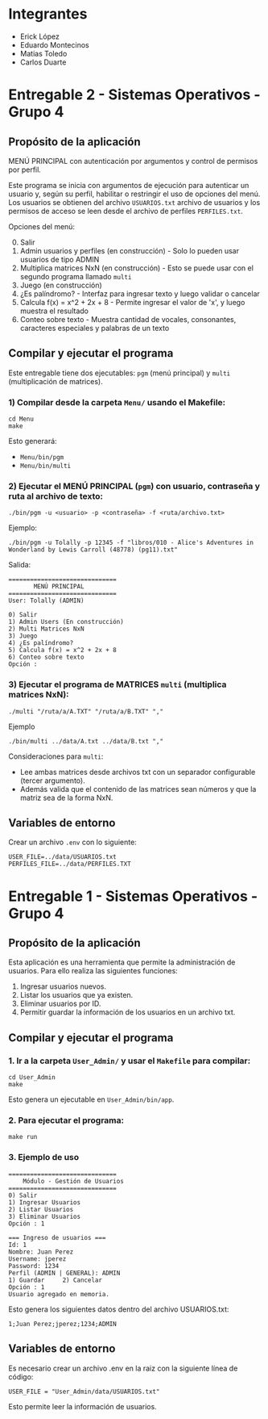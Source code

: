 # Integrantes
- Erick López
- Eduardo Montecinos
- Matias Toledo
- Carlos Duarte

# Entregable 2 - Sistemas Operativos - Grupo 4
## Propósito de la aplicación
MENÚ PRINCIPAL con autenticación por argumentos y control de permisos por perfil.

Este programa se inicia con argumentos de ejecución para autenticar un usuario y, según su perfil, habilitar o restringir el uso de opciones del menú. Los usuarios se obtienen del archivo `USUARIOS.txt` archivo de usuarios y los permisos de acceso se leen desde el archivo de perfiles `PERFILES.txt`.

Opciones del menú:

0) Salir
1) Admin usuarios y perfiles (en construcción) - Solo lo pueden usar usuarios de tipo ADMIN
2) Multiplica matrices NxN (en construcción) - Esto se puede usar con el segundo programa llamado `multi`
3) Juego (en construcción)
4) ¿Es palíndromo? - Interfaz para ingresar texto y luego validar o cancelar
5) Calcula f(x) = x^2 + 2x + 8 - Permite ingresar el valor de 'x', y luego muestra el resultado
6) Conteo sobre texto - Muestra cantidad de vocales, consonantes, caracteres especiales y palabras de un texto

## Compilar y ejecutar el programa
Este entregable tiene dos ejecutables: `pgm` (menú principal) y `multi` (multiplicación de matrices).

### 1) Compilar desde la carpeta `Menu/` usando el Makefile:
```
cd Menu
make
```
Esto generará:
- `Menu/bin/pgm`
- `Menu/bin/multi`

### 2) Ejecutar el MENÚ PRINCIPAL (`pgm`) con usuario, contraseña y ruta al archivo de texto:
```
./bin/pgm -u <usuario> -p <contraseña> -f <ruta/archivo.txt>
```

Ejemplo:
```
./bin/pgm -u Tolally -p 12345 -f "libros/010 - Alice's Adventures in Wonderland by Lewis Carroll (48778) (pg11).txt"
```

Salida:
```
==============================
       MENÚ PRINCIPAL
==============================
User: Tolally (ADMIN)

0) Salir
1) Admin Users (En construcción)
2) Multi Matrices NxN
3) Juego
4) ¿Es palíndromo?
5) Calcula f(x) = x^2 + 2x + 8
6) Conteo sobre texto
Opción : 
```

### 3) Ejecutar el programa de MATRICES `multi` (multiplica matrices NxN):
```
./multi "/ruta/a/A.TXT" "/ruta/a/B.TXT" ","
```
Ejemplo
```
./bin/multi ../data/A.txt ../data/B.txt ","
```
Consideraciones para `multi`:
- Lee ambas matrices desde archivos txt con un separador configurable (tercer argumento).
- Además valida que el contenido de las matrices sean números y que la matriz sea de la forma NxN.

## Variables de entorno
Crear un archivo `.env` con lo siguiente:
```
USER_FILE=../data/USUARIOS.txt
PERFILES_FILE=../data/PERFILES.TXT
```


# Entregable 1 - Sistemas Operativos - Grupo 4
## Propósito de la aplicación
Esta aplicación es una herramienta que permite la administración de usuarios. Para ello realiza las siguientes funciones:
1. Ingresar usuarios nuevos.
2. Listar los usuarios que ya existen.
3. Eliminar usuarios por ID.
4. Permitir guardar la información de los usuarios en un archivo txt.

## Compilar y ejecutar el programa
### 1. Ir a la carpeta `User_Admin/` y usar el `Makefile` para compilar:
```
cd User_Admin
make
```
Esto genera un ejecutable en `User_Admin/bin/app`.

### 2. Para ejecutar el programa:
```
make run
```

### 3. Ejemplo de uso 
```
==============================
	Módulo - Gestión de Usuarios
==============================
0) Salir
1) Ingresar Usuarios
2) Listar Usuarios
3) Eliminar Usuarios
Opción : 1

=== Ingreso de usuarios ===
Id: 1
Nombre: Juan Perez
Username: jperez
Password: 1234
Perfil (ADMIN | GENERAL): ADMIN
1) Guardar     2) Cancelar
Opción : 1
Usuario agregado en memoria.
```
Esto genera los siguientes datos dentro del archivo USUARIOS.txt:
```
1;Juan Perez;jperez;1234;ADMIN
```

## Variables de entorno
Es necesario crear un archivo .env en la raiz con la siguiente línea de código:

`USER_FILE = "User_Admin/data/USUARIOS.txt"`

Esto permite leer la información de usuarios.

